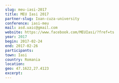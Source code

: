 ```yaml
---
slug: meu-iasi-2017
title: MEU Iasi 2017
partner-slug: Ioan-cuza-university
conference: iasi-meu
mail: asd.uaic@gmail.com
website: https://www.facebook.com/MEUIasi/?fref=ts
year: 2017
begin: 2017-02-24
end: 2017-02-26
participants:
town: Iasi
country: Romania
location:
geo: 47.1622,27.4123
excerpt:
---
```

